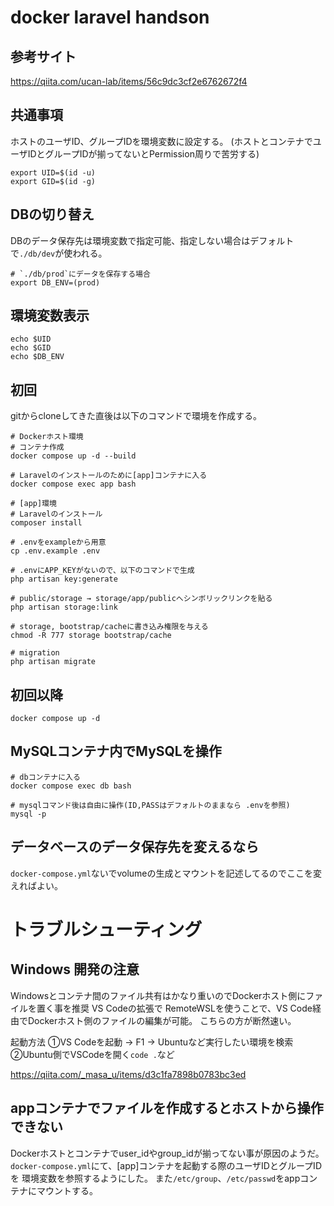 # docker laravel handson

## 参考サイト
https://qiita.com/ucan-lab/items/56c9dc3cf2e6762672f4

## 共通事項

ホストのユーザID、グループIDを環境変数に設定する。
(ホストとコンテナでユーザIDとグループIDが揃ってないとPermission周りで苦労する)

```
export UID=$(id -u)
export GID=$(id -g)
```

## DBの切り替え

DBのデータ保存先は環境変数で指定可能、指定しない場合はデフォルトで`./db/dev`が使われる。

```
# `./db/prod`にデータを保存する場合
export DB_ENV=(prod)
```

## 環境変数表示
```
echo $UID
echo $GID
echo $DB_ENV
```

## 初回

gitからcloneしてきた直後は以下のコマンドで環境を作成する。

```
# Dockerホスト環境
# コンテナ作成
docker compose up -d --build

# Laravelのインストールのために[app]コンテナに入る
docker compose exec app bash

# [app]環境
# Laravelのインストール
composer install

# .envをexampleから用意
cp .env.example .env

# .envにAPP_KEYがないので、以下のコマンドで生成
php artisan key:generate

# public/storage → storage/app/publicへシンボリックリンクを貼る
php artisan storage:link

# storage, bootstrap/cacheに書き込み権限を与える
chmod -R 777 storage bootstrap/cache

# migration
php artisan migrate
```

## 初回以降

```
docker compose up -d
```

## MySQLコンテナ内でMySQLを操作

```
# dbコンテナに入る
docker compose exec db bash

# mysqlコマンド後は自由に操作(ID,PASSはデフォルトのままなら .envを参照)
mysql -p
```

## データベースのデータ保存先を変えるなら

`docker-compose.yml`ないでvolumeの生成とマウントを記述してるのでここを変えればよい。

# トラブルシューティング

## Windows 開発の注意

Windowsとコンテナ間のファイル共有はかなり重いのでDockerホスト側にファイルを置く事を推奨
VS Codeの拡張で RemoteWSLを使うことで、VS Code経由でDockerホスト側のファイルの編集が可能。
こちらの方が断然速い。

起動方法
①VS Codeを起動 → F1 → Ubuntuなど実行したい環境を検索
②Ubuntu側でVSCodeを開く`code .`など

https://qiita.com/_masa_u/items/d3c1fa7898b0783bc3ed


## appコンテナでファイルを作成するとホストから操作できない

Dockerホストとコンテナでuser_idやgroup_idが揃ってない事が原因のようだ。
`docker-compose.yml`にて、[app]コンテナを起動する際のユーザIDとグループIDを
環境変数を参照するようにした。
また`/etc/group`、`/etc/passwd`をappコンテナにマウントする。
